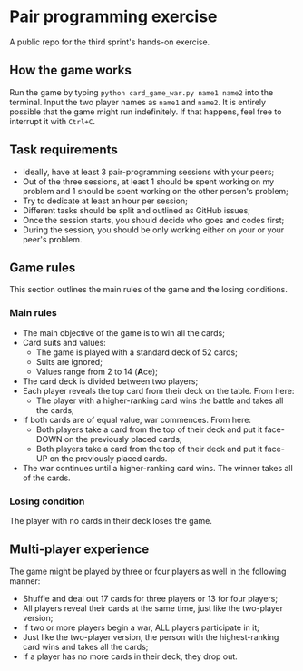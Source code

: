# Pair programming exercise
A public repo for the third sprint's hands-on exercise.

## How the game works
Run the game by typing `python card_game_war.py name1 name2` into the terminal. Input the two player names as `name1` and `name2`.
It is entirely possible that the game might run indefinitely. If that happens, feel free to interrupt it with `Ctrl+C`.

## Task requirements
- Ideally, have at least 3 pair-programming sessions with your peers;
- Out of the three sessions, at least 1 should be spent working on my problem and 1 should be spent working on the other person's problem;
- Try to dedicate at least an hour per session;
- Different tasks should be split and outlined as GitHub issues;
- Once the session starts, you should decide who goes and codes first;
- During the session, you should be only working either on your or your peer's problem.

## Game rules
This section outlines the main rules of the game and the losing conditions.

### Main rules
- The main objective of the game is to win all the cards;
- Card suits and values:
    - The game is played with a standard deck of 52 cards;
    - Suits are ignored;
    - Values range from 2 to 14 (**A**ce);
- The card deck is divided between two players;
- Each player reveals the top card from their deck on the table. From here:
    - The player with a higher-ranking card wins the battle and takes all the cards;
- If both cards are of equal value, war commences. From here:
    - Both players take a card from the top of their deck and put it face-DOWN on the previously placed cards;
    - Both players take a card from the top of their deck and put it face-UP on the previously placed cards.
- The war continues until a higher-ranking card wins. The winner takes all of the cards.

### Losing condition
The player with no cards in their deck loses the game.

## Multi-player experience

The game might be played by three or four players as well in the following manner:

- Shuffle and deal out 17 cards for three players or 13 for four players;
- All players reveal their cards at the same time, just like the two-player version;
- If two or more players begin a war, ALL players participate in it;
- Just like the two-player version, the person with the highest-ranking card wins and takes all the cards;
- If a player has no more cards in their deck, they drop out.
